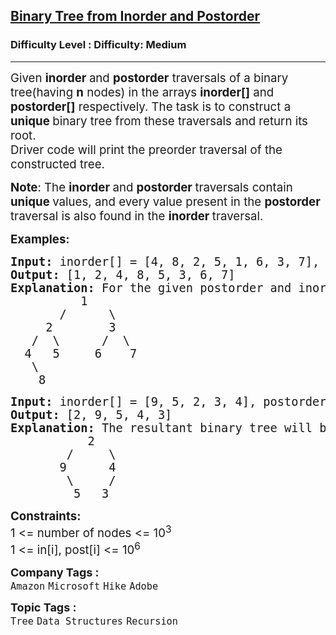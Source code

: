 <h2><a href="https://www.geeksforgeeks.org/problems/tree-from-postorder-and-inorder/1?page=25&sortBy=submissions">Binary Tree from Inorder and Postorder</a></h2><h3>Difficulty Level : Difficulty: Medium</h3><hr><div class="problems_problem_content__Xm_eO"><p><span style="font-size: 14pt;">Given <strong>inorder </strong>and <strong>postorder</strong> traversals of a binary tree(having <strong>n</strong> nodes) in the arrays <strong>inorder[]</strong> and <strong>postorder[]</strong> respectively. The task is to construct a <strong>unique </strong>binary tree from these traversals and return its root.<br><span style="font-family: -apple-system, BlinkMacSystemFont, 'Segoe UI', Roboto, Oxygen, Ubuntu, Cantarell, 'Open Sans', 'Helvetica Neue', sans-serif;">Driver code will print the preorder traversal of the constructed tree.</span></span></p>
<p><span style="font-size: 14pt;"><strong>Note</strong>: The <strong>inorder </strong>and <strong>postorder </strong>traversals contain <strong>unique </strong>values, and every value present in the <strong>postorder </strong>traversal is also found in the <strong>inorder </strong>traversal.</span></p>
<p><span style="font-size: 14pt;"><strong>Examples:</strong></span></p>
<pre><span style="font-size: 14pt;"><strong>Input: </strong>inorder[] = [4, 8, 2, 5, 1, 6, 3, 7], postorder[] = [8, 4, 5, 2, 6, 7, 3, 1]
<strong>Output: </strong>[1, 2, 4, 8, 5, 3, 6, 7]<strong>
Explanation: </strong>For the given postorder and inorder traversal of tree the resultant binary tree will be
&nbsp;&nbsp;&nbsp;&nbsp;&nbsp;&nbsp;&nbsp;&nbsp;&nbsp; 1
&nbsp;&nbsp;&nbsp;&nbsp;&nbsp;&nbsp; /&nbsp;&nbsp; &nbsp;  \
&nbsp;&nbsp;&nbsp;&nbsp; 2&nbsp;&nbsp;&nbsp;&nbsp;&nbsp; &nbsp; 3
&nbsp;&nbsp; /&nbsp; \      /  \
&nbsp; 4&nbsp;&nbsp; 5&nbsp;&nbsp;   6&nbsp;&nbsp;&nbsp; 7
&nbsp;&nbsp;&nbsp;\
&nbsp;&nbsp;&nbsp;&nbsp;8
</span></pre>
<pre><span style="font-size: 14pt;"><strong>Input: </strong>inorder[] = [9, 5, 2, 3, 4], postorder[] = [5, 9, 3, 4, 2]
<strong>Output: </strong>[2, 9, 5, 4, 3]<strong>
Explanation: </strong>The resultant binary tree will be
&nbsp; &nbsp; &nbsp; &nbsp; &nbsp; &nbsp;2
&nbsp; &nbsp; &nbsp; &nbsp; /&nbsp;  &nbsp; \
&nbsp; &nbsp; &nbsp;&nbsp; 9&nbsp; &nbsp; &nbsp; 4
       &nbsp;\     /
     &nbsp; &nbsp; 5   3</span></pre>
<p><span style="font-size: 14pt;"><strong>Constraints:</strong></span><br><span style="font-size: 14pt;">1 &lt;= number of nodes &lt;= 10<sup>3</sup><br>1 &lt;= in[i], post[i] &lt;= 10<sup>6</sup></span></p></div><p><span style=font-size:18px><strong>Company Tags : </strong><br><code>Amazon</code>&nbsp;<code>Microsoft</code>&nbsp;<code>Hike</code>&nbsp;<code>Adobe</code>&nbsp;<br><p><span style=font-size:18px><strong>Topic Tags : </strong><br><code>Tree</code>&nbsp;<code>Data Structures</code>&nbsp;<code>Recursion</code>&nbsp;